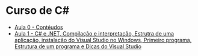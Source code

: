 # Curso de C# #
- [Aula 0 - Contéudos](https://github.com/victordcsilva/C_Sharp_Curso/blob/master/c%23%20-%20Parte%200.ipynb)
- [Aula 1 - C# e .NET, Compilação e interpretação, Estrutra de uma aplicação, instalação do Visual Studio no Windows, Primeiro programa, Estrutura de um programa e Dicas do Visual Studio](https://github.com/victordcsilva/C_Sharp_Curso/blob/master/c%23%20-%20Parte%201.ipynb)
